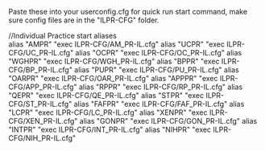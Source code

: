 Paste these into your userconfig.cfg for quick run start command, make sure config files are in the "ILPR-CFG" folder.

//Individual Practice start aliases  
alias "AMPR" "exec ILPR-CFG/AM_PR-IL.cfg"
alias "UCPR" "exec ILPR-CFG/UC_PR-IL.cfg"
alias "OCPR" "exec ILPR-CFG/OC_PR-IL.cfg"
alias "WGHPR" "exec ILPR-CFG/WGH_PR-IL.cfg"
alias "BPPR" "exec ILPR-CFG/BP_PR-IL.cfg"
alias "PUPR" "exec ILPR-CFG/PU_PR-IL.cfg"
alias "OARPR" "exec ILPR-CFG/OAR_PR-IL.cfg"
alias "APPPR" "exec ILPR-CFG/APP_PR-IL.cfg"
alias "RPPR" "exec ILPR-CFG/RP_PR-IL.cfg"
alias "QEPR" "exec ILPR-CFG/QE_PR-IL.cfg"
alias "STPR" "exec ILPR-CFG/ST_PR-IL.cfg"
alias "FAFPR" "exec ILPR-CFG/FAF_PR-IL.cfg"
alias "LCPR" "exec ILPR-CFG/LC_PR-IL.cfg"
alias "XENPR" "exec ILPR-CFG/XEN_PR-IL.cfg"
alias "GONPR" "exec ILPR-CFG/GON_PR-IL.cfg"
alias "INTPR" "exec ILPR-CFG/INT_PR-IL.cfg"
alias "NIHPR" "exec ILPR-CFG/NIH_PR-IL.cfg"
